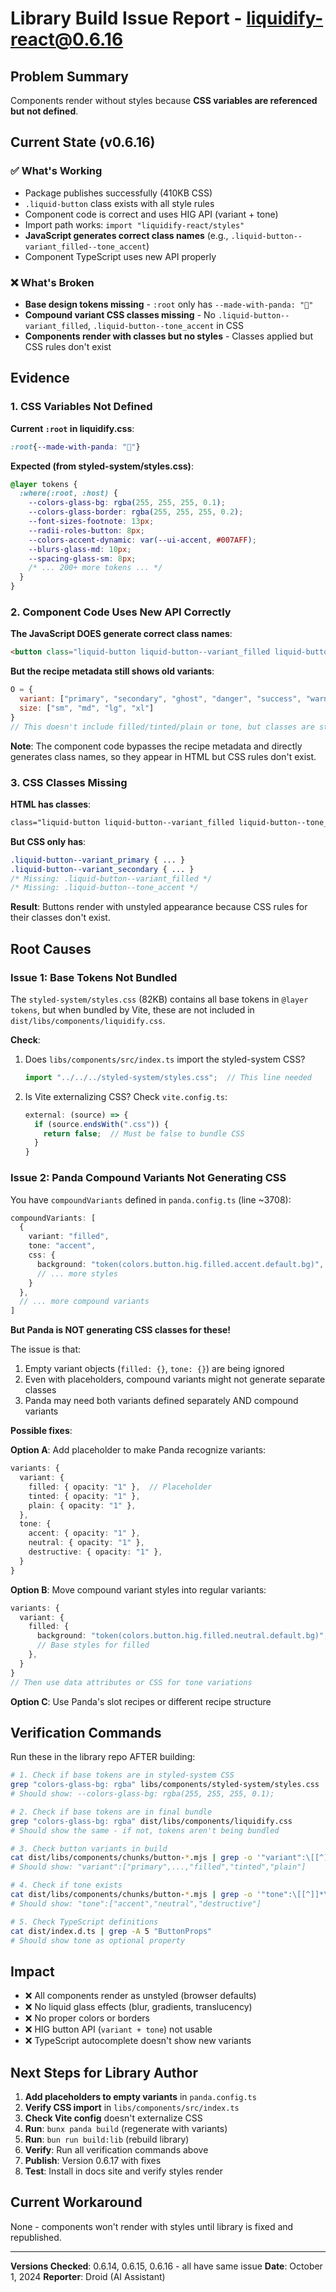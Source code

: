# Library Build Issue Report - liquidify-react@0.6.16

## Problem Summary

Components render without styles because **CSS variables are referenced but not defined**.

## Current State (v0.6.16)

### ✅ What's Working
- Package publishes successfully (410KB CSS)
- `.liquid-button` class exists with all style rules  
- Component code is correct and uses HIG API (variant + tone)
- Import path works: `import "liquidify-react/styles"`
- **JavaScript generates correct class names** (e.g., `.liquid-button--variant_filled--tone_accent`)
- Component TypeScript uses new API properly

### ❌ What's Broken
- **Base design tokens missing** - `:root` only has `--made-with-panda: "🐼"`
- **Compound variant CSS classes missing** - No `.liquid-button--variant_filled`, `.liquid-button--tone_accent` in CSS
- **Components render with classes but no styles** - Classes applied but CSS rules don't exist

## Evidence

### 1. CSS Variables Not Defined

**Current `:root` in liquidify.css**:
```css
:root{--made-with-panda: "🐼"}
```

**Expected (from styled-system/styles.css)**:
```css
@layer tokens {
  :where(:root, :host) {
    --colors-glass-bg: rgba(255, 255, 255, 0.1);
    --colors-glass-border: rgba(255, 255, 255, 0.2);
    --font-sizes-footnote: 13px;
    --radii-roles-button: 8px;
    --colors-accent-dynamic: var(--ui-accent, #007AFF);
    --blurs-glass-md: 10px;
    --spacing-glass-sm: 8px;
    /* ... 200+ more tokens ... */
  }
}
```

### 2. Component Code Uses New API Correctly

**The JavaScript DOES generate correct class names**:
```html
<button class="liquid-button liquid-button--variant_filled liquid-button--size_regular liquid-button--tone_accent">
```

**But the recipe metadata still shows old variants**:
```javascript
O = {
  variant: ["primary", "secondary", "ghost", "danger", "success", "warning"],
  size: ["sm", "md", "lg", "xl"]
}
// This doesn't include filled/tinted/plain or tone, but classes are still generated
```

**Note**: The component code bypasses the recipe metadata and directly generates class names, so they appear in HTML but CSS rules don't exist.

### 3. CSS Classes Missing

**HTML has classes**:
```html
class="liquid-button liquid-button--variant_filled liquid-button--tone_accent"
```

**But CSS only has**:
```css
.liquid-button--variant_primary { ... }
.liquid-button--variant_secondary { ... }
/* Missing: .liquid-button--variant_filled */
/* Missing: .liquid-button--tone_accent */
```

**Result**: Buttons render with unstyled appearance because CSS rules for their classes don't exist.

## Root Causes

### Issue 1: Base Tokens Not Bundled

The `styled-system/styles.css` (82KB) contains all base tokens in `@layer tokens`, but when bundled by Vite, these are not included in `dist/libs/components/liquidify.css`.

**Check**:
1. Does `libs/components/src/index.ts` import the styled-system CSS?
   ```typescript
   import "../../../styled-system/styles.css";  // This line needed
   ```

2. Is Vite externalizing CSS? Check `vite.config.ts`:
   ```typescript
   external: (source) => {
     if (source.endsWith(".css")) {
       return false;  // Must be false to bundle CSS
     }
   }
   ```

### Issue 2: Panda Compound Variants Not Generating CSS

You have `compoundVariants` defined in `panda.config.ts` (line ~3708):

```typescript
compoundVariants: [
  {
    variant: "filled",
    tone: "accent",
    css: {
      background: "token(colors.button.hig.filled.accent.default.bg)",
      // ... more styles
    }
  },
  // ... more compound variants
]
```

**But Panda is NOT generating CSS classes for these!**

The issue is that:
1. Empty variant objects (`filled: {}`, `tone: {}`) are being ignored
2. Even with placeholders, compound variants might not generate separate classes
3. Panda may need both variants defined separately AND compound variants

**Possible fixes**:

**Option A**: Add placeholder to make Panda recognize variants:
```typescript
variants: {
  variant: {
    filled: { opacity: "1" },  // Placeholder
    tinted: { opacity: "1" },
    plain: { opacity: "1" },
  },
  tone: {
    accent: { opacity: "1" },
    neutral: { opacity: "1" },
    destructive: { opacity: "1" },
  }
}
```

**Option B**: Move compound variant styles into regular variants:
```typescript
variants: {
  variant: {
    filled: {
      background: "token(colors.button.hig.filled.neutral.default.bg)",
      // Base styles for filled
    },
  }
}
// Then use data attributes or CSS for tone variations
```

**Option C**: Use Panda's slot recipes or different recipe structure

## Verification Commands

Run these in the library repo AFTER building:

```bash
# 1. Check if base tokens are in styled-system CSS
grep "colors-glass-bg: rgba" libs/components/styled-system/styles.css
# Should show: --colors-glass-bg: rgba(255, 255, 255, 0.1);

# 2. Check if base tokens are in final bundle
grep "colors-glass-bg: rgba" dist/libs/components/liquidify.css  
# Should show the same - if not, tokens aren't being bundled

# 3. Check button variants in build
cat dist/libs/components/chunks/button-*.mjs | grep -o '"variant":\[[^]]*\]'
# Should show: "variant":["primary",...,"filled","tinted","plain"]

# 4. Check if tone exists
cat dist/libs/components/chunks/button-*.mjs | grep -o '"tone":\[[^]]*\]'
# Should show: "tone":["accent","neutral","destructive"]

# 5. Check TypeScript definitions
cat dist/index.d.ts | grep -A 5 "ButtonProps"
# Should show tone as optional property
```

## Impact

- ❌ All components render as unstyled (browser defaults)
- ❌ No liquid glass effects (blur, gradients, translucency)
- ❌ No proper colors or borders
- ❌ HIG button API (`variant + tone`) not usable
- ❌ TypeScript autocomplete doesn't show new variants

## Next Steps for Library Author

1. **Add placeholders to empty variants** in `panda.config.ts`
2. **Verify CSS import** in `libs/components/src/index.ts`
3. **Check Vite config** doesn't externalize CSS
4. **Run**: `bunx panda build` (regenerate with variants)
5. **Run**: `bun run build:lib` (rebuild library)
6. **Verify**: Run all verification commands above
7. **Publish**: Version 0.6.17 with fixes
8. **Test**: Install in docs site and verify styles render

## Current Workaround

None - components won't render with styles until library is fixed and republished.

---

**Versions Checked**: 0.6.14, 0.6.15, 0.6.16 - all have same issue
**Date**: October 1, 2024
**Reporter**: Droid (AI Assistant)

